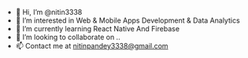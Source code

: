 - 👋 Hi, I’m @nitin3338
- 👀 I’m interested in Web & Mobile Apps Development & Data Analytics
- 🌱 I’m currently learning React Native And Firebase
- 💞️ I’m looking to collaborate on ..
- 📫 Contact me at nitinpandey3338@gmail.com

<!---
nitin3338/nitin3338 is a ✨ special ✨ repository because its `README.md` (this file) appears on your GitHub profile.
You can click the Preview link to take a look at your changes.
--->
